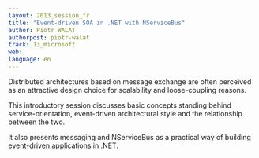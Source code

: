 ```yaml
---
layout: 2013_session_fr
title: "Event-driven SOA in .NET with NServiceBus"
author: Piotr WALAT
authorpost: piotr-walat
track: 13_microsoft
web: 
language: en
---
```


Distributed architectures based on message exchange are often perceived as an attractive design choice for scalability and loose-coupling reasons.

This introductory session discusses basic concepts standing behind  service-orientation, event-driven architectural style and the relationship between the two.

It also presents messaging and NServiceBus as a practical way of building event-driven applications in .NET.